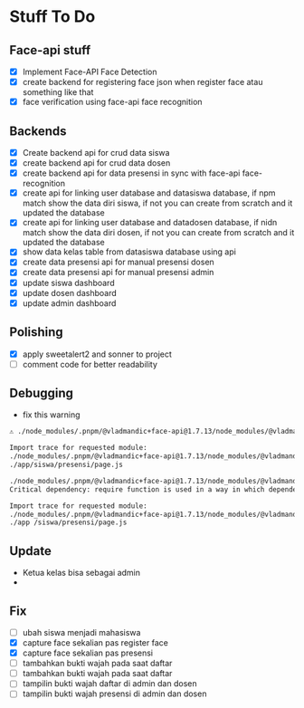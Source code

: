 # Stuff To Do

## Face-api stuff
- [x] Implement Face-API Face Detection 
- [x] create backend for registering face json when register face atau something like that
- [x] face verification using face-api face recognition

## Backends
- [x] Create backend api for crud data siswa
- [x] create backend api for crud data dosen
- [x] create backend api for data presensi in sync with face-api face-recognition
- [x] create api for linking user database and datasiswa database, 
      if npm match show the data diri siswa, if not you can create from scratch and it updated the database
- [x] create api for linking user database and datadosen database, 
      if nidn match show the data diri dosen, if not you can create from scratch and it updated the database
- [x] show data kelas table from datasiswa database using api
- [x] create data presensi api for manual presensi dosen
- [x] create data presensi api for manual presensi admin
- [x] update siswa dashboard
- [x] update dosen dashboard
- [x] update admin dashboard

## Polishing
- [x] apply sweetalert2 and sonner to project
- [ ] comment code for better readability

## Debugging
- fix this warning
``` bash
⚠ ./node_modules/.pnpm/@vladmandic+face-api@1.7.13/node_modules/@vladmandic/face-api/dist/face-api.esm.js Critical dependency: require function is used in a way in which dependencies cannot be statically extracted

Import trace for requested module:
./node_modules/.pnpm/@vladmandic+face-api@1.7.13/node_modules/@vladmandic/face-api/dist/face-api.esm.js
./app/siswa/presensi/page.js

./node_modules/.pnpm/@vladmandic+face-api@1.7.13/node_modules/@vladmandic/face-api/dist/face-api.esm.js
Critical dependency: require function is used in a way in which dependencies cannot be statically extracted

Import trace for requested module:
./node_modules/.pnpm/@vladmandic+face-api@1.7.13/node_modules/@vladmandic/face-api/dist/face-api.esm.js
./app /siswa/presensi/page.js
```

## Update
- Ketua kelas bisa sebagai admin
- 
## Fix
- [ ] ubah siswa menjadi mahasiswa
- [x] capture face sekalian pas register face
- [x] capture face sekalian pas presensi
- [ ] tambahkan bukti wajah pada saat daftar
- [ ] tambahkan bukti wajah pada saat daftar
- [ ] tampilin bukti wajah daftar di admin dan dosen
- [ ] tampilin bukti wajah presensi di admin dan dosen
